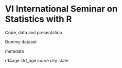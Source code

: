 # VI International Seminar on Statistics with R

Code, data and presentation



Dummy dataset

metadata

c14age
std_age
curve
city
state
